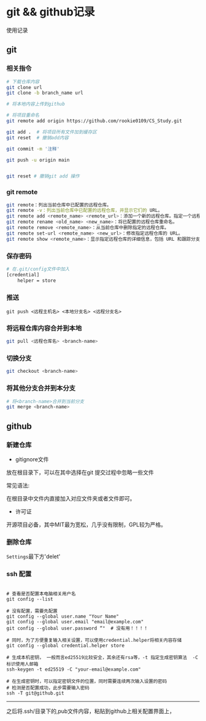 # git && github记录

使用记录

## git

### 相关指令

```bash
# 下载仓库内容
git clone url
git clone -b branch_name url

# 将本地内容上传到github

# 将项目重命名
git remote add origin https://github.com/rookie0109/CS_Study.git

git add .  # 将项目所有文件加到缓存区
git reset  # 撤销add内容

git commit -m '注释'

git push -u origin main


git reset # 撤销git add 操作

```

### git remote

```bash
git remote：列出当前仓库中已配置的远程仓库。
git remote -v：列出当前仓库中已配置的远程仓库，并显示它们的 URL。
git remote add <remote_name> <remote_url>：添加一个新的远程仓库。指定一个远程仓库的名称和 URL，将其添加到当前仓库中。
git remote rename <old_name> <new_name>：将已配置的远程仓库重命名。
git remote remove <remote_name>：从当前仓库中删除指定的远程仓库。
git remote set-url <remote_name> <new_url>：修改指定远程仓库的 URL。
git remote show <remote_name>：显示指定远程仓库的详细信息，包括 URL 和跟踪分支。
```

### 保存密码

```bash
# 在.git/config文件中加入
[credential]
    helper = store
```

### 推送

```bahs
git push <远程主机名> <本地分支名> <远程分支名> 
```

### 将远程仓库内容合并到本地

```bash
git pull <远程仓库名> <branch-name>
```

### 切换分支

```bash
git checkout <branch-name>
```

### 将其他分支合并到本分支

```bash
# 将<branch-name>合并到当前分支
git merge <branch-name>
```

## github

### 新建仓库

- gitignore文件

放在根目录下，可以在其中选择在git 提交过程中忽略一些文件

常见语法:

在根目录中文件内直接加入对应文件夹或者文件即可。

- 许可证

开源项目必备，其中MIT最为宽松，几乎没有限制，GPL较为严格。

### 删除仓库

`Settings`最下方'delet'

### ssh 配置

```shell

# 查看是否配置本电脑相关用户名
git config --list

# 没有配置，需要先配置
git config --global user.name "Your Name"
git config --global user.email "email@example.com"
git config --global user.password “"  # 没有用！！！！

# 同时，为了方便重复输入相关设置，可以使用credential.helper将相关内容存储  
git config --global credential.helper store

# 生成本机密钥， 一般而言ed25519比较安全，其余还有rsa等，-t 指定生成密钥算法  -C 标识使用人邮箱
ssh-keygen -t ed25519 -C "your-email@example.com"

# 在生成密钥时，可以指定密钥文件的位置，同时需要连续两次输入设置的密码
# 检测是否配置成功，此步需要输入密码
ssh -T git@github.git

```

---



之后将.ssh/目录下的,pub文件内容，粘贴到github上相关配置界面上，
